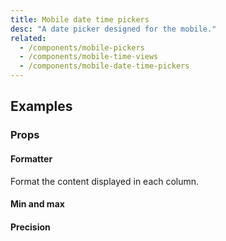 ```yaml
---
title: Mobile date time pickers
desc: "A date picker designed for the mobile."
related:
  - /components/mobile-pickers
  - /components/mobile-time-views
  - /components/mobile-date-time-pickers
---
```


## Examples

### Props

#### Formatter

Format the content displayed in each column.

<masa-example file="Examples.components.mobile_date_time_pickers.Formatter"></masa-example>

#### Min and max

<masa-example file="Examples.components.mobile_date_time_pickers.MinMax"></masa-example>

#### Precision

<masa-example file="Examples.components.mobile_date_time_pickers.Precision"></masa-example>
